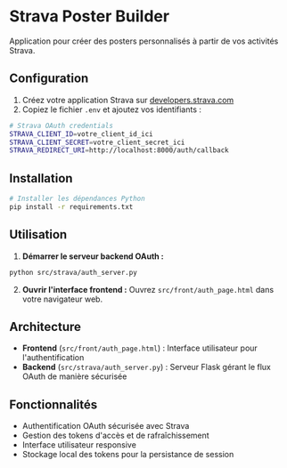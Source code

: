 # Strava Poster Builder

Application pour créer des posters personnalisés à partir de vos activités Strava.

## Configuration

1. Créez votre application Strava sur [developers.strava.com](https://developers.strava.com)
2. Copiez le fichier `.env` et ajoutez vos identifiants :

```bash
# Strava OAuth credentials
STRAVA_CLIENT_ID=votre_client_id_ici
STRAVA_CLIENT_SECRET=votre_client_secret_ici
STRAVA_REDIRECT_URI=http://localhost:8000/auth/callback
```

## Installation

```bash
# Installer les dépendances Python
pip install -r requirements.txt
```

## Utilisation

1. **Démarrer le serveur backend OAuth :**
```bash
python src/strava/auth_server.py
```

2. **Ouvrir l'interface frontend :**
Ouvrez `src/front/auth_page.html` dans votre navigateur web.

## Architecture

- **Frontend** (`src/front/auth_page.html`) : Interface utilisateur pour l'authentification
- **Backend** (`src/strava/auth_server.py`) : Serveur Flask gérant le flux OAuth de manière sécurisée

## Fonctionnalités

- Authentification OAuth sécurisée avec Strava
- Gestion des tokens d'accès et de rafraîchissement
- Interface utilisateur responsive
- Stockage local des tokens pour la persistance de session
